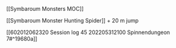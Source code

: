 [[Symbaroum Monsters MOC]]

[[Symbaroum Monster Hunting Spider]] + 20 m jump

[[602012062320 Session log 45 202205312100 Spinnendungeon 7#^19680a]]